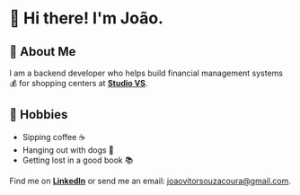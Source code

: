 # 👋 Hi there! I'm João.

## 🚀 About Me
I am a backend developer who helps build financial management systems 💰 for shopping centers at [**Studio VS**](https://www.linkedin.com/company/studio-vs/posts/?feedView=all).

## 🎉 Hobbies 
- Sipping coffee ☕
- Hanging out with dogs 🐶
- Getting lost in a good book 📚    

Find me on [**LinkedIn**](https://www.linkedin.com/in/joao-vitor-de-souza-coura-b435381a9/) or send me an email: joaovitorsouzacoura@gmail.com.
